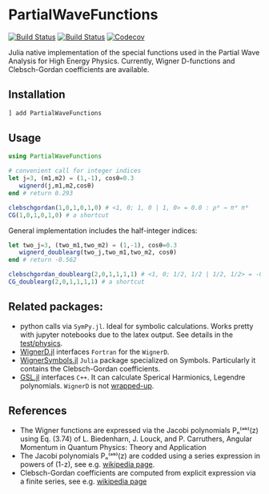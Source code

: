 # PartialWaveFunctions

[![Build Status](https://travis-ci.com/mmikhasenko/PartialWaveFunctions.jl.svg?branch=master)](https://travis-ci.com/mmikhasenko/PartialWaveFunctions.jl)
[![Build Status](https://ci.appveyor.com/api/projects/status/github/mmikhasenko/PartialWaveFunctions.jl?svg=true)](https://ci.appveyor.com/project/mmikhasenko/PartialWaveFunctions-jl)
[![Codecov](https://codecov.io/gh/mmikhasenko/PartialWaveFunctions.jl/branch/master/graph/badge.svg)](https://codecov.io/gh/mmikhasenko/PartialWaveFunctions.jl)

Julia native implementation of the special functions used in the Partial Wave Analysis for High Energy Physics. Currently, Wigner D-functions and Clebsch-Gordan coefficients are available.

## Installation
```julia
] add PartialWaveFunctions
```

## Usage
```julia
using PartialWaveFunctions

# convenient call for integer indices
let j=3, (m1,m2) = (1,-1), cosθ=0.3
   wignerd(j,m1,m2,cosθ)
end # return 0.293

clebschgordan(1,0,1,0,1,0) # <1, 0; 1, 0 | 1, 0> = 0.0 : ρ⁰ → π⁰ π⁰
CG(1,0,1,0,1,0) # a shortcut
```

General implementation includes the half-integer indices:
```julia
let two_j=3, (two_m1,two_m2) = (1,-1), cosθ=0.3
   wignerd_doublearg(two_j,two_m1,two_m2, cosθ)
end # return -0.562

clebschgordan_doublearg(2,0,1,1,1,1) # <1, 0; 1/2, 1/2 | 1/2, 1/2> = -0.577
CG_doublearg(2,0,1,1,1,1) # a shortcut
```

## Related packages:
 * python calls via `SymPy.jl`. Ideal for symbolic calculations. Works pretty with jupyter notebooks due to the latex output. See details in the [test/physics](https://github.com/JuliaPy/SymPy.jl/blob/master/test/test-physics.jl).
 * [WignerD.jl](https://github.com/jishnub/WignerD.jl) interfaces `Fortran` for the `WignerD`.
 * [WignerSymbols.jl](https://github.com/Jutho/WignerSymbols.jl) `Julia` package specialized on Symbols. Particularly it contains the Clebsch-Gordan coefficients.
 * [GSL.jl](https://github.com/JuliaMath/GSL.jl) interfaces `C++`. It can calculate Sperical Harmionics, Legendre polynomials. `WignerD` is not [wrapped-up](https://github.com/JuliaMath/GSL.jl/issues/66).

## References
 * The Wigner functions are expressed via the Jacobi polynomials Pₙ⁽ᵃᵇ⁾(z) using Eq. (3.74) of
    L. Biedenharn, J. Louck, and P. Carruthers, Angular Momentum in Quantum Physics: Theory and Application
 * The Jacobi polynomials Pₙ⁽ᵃᵇ⁾(z) are codded using a series expression in powers of (1-z), see e.g. [wikipedia page](https://en.wikipedia.org/wiki/Jacobi_polynomials).
 * Clebsch-Gordan coefficients are computed from explicit expression via a finite series, see e.g. [wikipedia page](https://en.wikipedia.org/wiki/Table_of_Clebsch%E2%80%93Gordan_coefficients)
